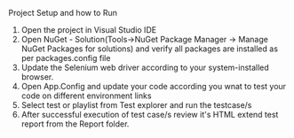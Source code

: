 Project Setup and how to Run

1. Open the project in Visual Studio IDE
2. Open NuGet - Solution(Tools->NuGet Package Manager -> Manage NuGet Packages for solutions) and verify all packages are installed as per packages.config file
3. Update the Selenium web driver according to your system-installed browser.
4. Open App.Config and update your code according you wnat to test your code on different environment links 
5. Select test or playlist from Test explorer and run the testcase/s 
6. After successful execution of test case/s review it's HTML extend test report from the Report folder.
